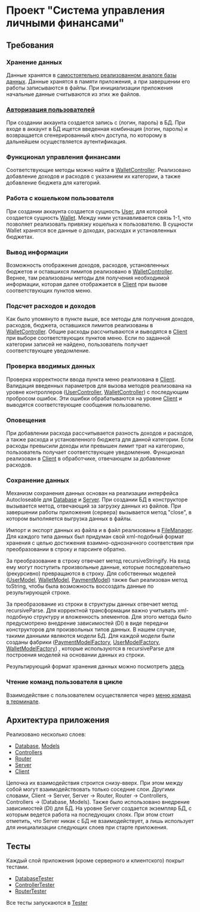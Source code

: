 # Проект "Система управления личными финансами"


## Требования

### Хранение данных

Данные хранятся в [самостоятельно реализованном аналоге базы данных](./src/Database/Database.java). Данные хранятся в памяти приложения,
а при завершении его работы записываются в файлы. При инициализации приложения начальные данные считываются 
из этих же файлов.

### [Авторизация пользователей](./src/Controllers/UserController.java)

При создании аккаунта создается запись с (логин, пароль) в БД.
При входе в аккаунт в БД ищется введенная комбинация (логин, пароль) и возвращается сгенерированный ключ доступа,
по которому в дальнейшем осуществляется аутентификация. 

### Функционал управления финансами

Соответствующие методы можно найти в [WalletController](./src/Controllers/WalletController.java).
Реализовано добавление доходов и расходов с указанием их категории, а также добавление бюджета для категорий. 

### Работа с кошельком пользователя 

При создании аккаунта создается сущность [User](./src/Models/UserModel.java), для которой создается сущность [Wallet](./src/Models/WalletModel.java). Между ними 
устанавливается связь 1-1, что позволяет реализовать привязку кошелька к пользователю. В сущности Wallet хранятся все данные о доходах, расходах
и установленных бюджетах. 

### Вывод информации

Возможность отображения доходов, расходов, установленных бюджетов и оставшихся лимитов реализовано в [WalletController](./src/Controllers/WalletController.java).
Вернее, там реализованы методы для получения необходимой информации, которая далее отображается в [Client](./src/Client.java) при вызове соответствующих 
пунктов меню. 

### Подсчет расходов и доходов

Как было упомянуто в пункте выше, все методы для получения доходов, расходов, бюджета, оставшихся лимитов реализованы в 
[WalletController](./src/Controllers/WalletController.java). Общие расходы рассчитываются и выводятся в [Client](./src/Client.java)
при выборе соответствующих пунктов меню. Если по заданной категории записей не найдено, пользователь получает соответствующее уведомление. 

### Проверка вводимых данных

Проверка корректности ввода пункта меню реализована в [Client](./src/Client.java). Валидация введенных параметров для вызова методов
реализована на уровне контроллеров ([UserController](./src/Controllers/UserController.java), [WalletController](./src/Controllers/WalletController.java)) 
с последующим пробросом ошибок. Эти ошибки обрабатываются на уровне [Client](./src/Client.java) и выводятся соответствующие сообщения пользователю.

### Оповещения

При добавлении расхода рассчитывается разность доходов и расходов, а также расхода и установленного
бюджета для данной категории. Если расходы превысили доходы или превышен лимит трат
на категорию, пользователь получает соответствующее уведомление. Функционал реализован
в [Client](./src/Client.java) в обработчике, отвечающем за добавление расходов. 

### Сохранение данных

Механизм сохранения данных основан на реализации интерфейса Autocloseable для [Database](./src/Database/Database.java) и [Server](./src/Server.java).
При создании БД в конструкторе вызывается метод, отвечающий за загрузку данных из файлов. При завершении работы приложения (сервера) вызывается 
метод "close", в котором выполняется выгрузка данных в файлы. 

Импорт и экспорт данных из файла и в файл реализованы в [FileManager](./src/utils/FileManager.java). 
Для каждого типа данных был придуман свой xml-подобный формат хранения с целью достижения взаимно-однозначного соответствия 
при преобразовании в строку и парсинге обратно.

За преобразование в строку отвечает метод recursiveStringify. На вход ему могут поступить произвольные данные,
которые последовательно (рекурсивно) превращаются в строку. Для собственных моделей 
([UserModel](./src/Models/UserModel.java), [WalletModel](./src/Models/WalletModel.java), [PaymentModel](./src/Models/PaymentModel.java))
также был реализован метод toString, чтобы была возможность воссоздать данные по результирующей строке. 

За преобразование из строки в структуры данных отвечает метод recursiveParse.
Для корректной трансформации важно учитывать xml-подобную структуру и вложенность элементов.
Для этого метода было предусмотрено внедрение зависимостей (DI) в виде передачи конструкторов для
произвольных типов данных. В нашем случае, такими данными являются модели БД. 
Для каждой модели были созданы фабрики
([PaymentModelFactory](./src/Models/Factories/PaymentModelFactory.java), 
[UserModelFactory](./src/Models/Factories/UserModelFactory.java),
[WalletModelFactory](./src/Models/Factories/WalletModelFactory.java))
, которые используются в recursiveParse 
для построения моделей на основании данных из строки. 

Результирующий формат хранения данных можно посмотреть [здесь](./src/TablesStorage)


### Чтение команд пользователя в цикле

Взаимодействие с пользователем осуществляется через [меню команд в терминале](./src/Client.java).


## Архитектура приложения

Реализовано несколько слоев:
- [Database](./src/Database), [Models](./src/Models)
- [Controllers](./src/Controllers)
- [Router](./src/Router)
- [Server](./src/Server.java)
- [Client](./src/Client.java)

Цепочка их взаимодействия строится снизу-вверх. При этом между собой могут взаимодействовать
только соседние слои. Другими словами, Client -> Server, Server -> Router, Router -> Controllers, Controllers -> (Database, Models).
Также было использовано внедрение зависимостей (DI) для БД. На уровне Server создается экземпляр БД, с которым
ведется работа на последующих слоях. При этом стоит отметить, что Server никак с БД не взаимодействует, 
а лишь использует для инициализации следующих слоев при старте приложения.

## Тесты

Каждый слой приложения (кроме серверного и клиентского) покрыт тестами.

- [DatabaseTester](./src/Database/DatabaseTester.java)
- [ControllerTester](./src/Controllers/ControllerTester.java)
- [RouterTester](./src/Router/RouterTester.java)

Все тесты запускаются в [Tester](./src/Tester.java)